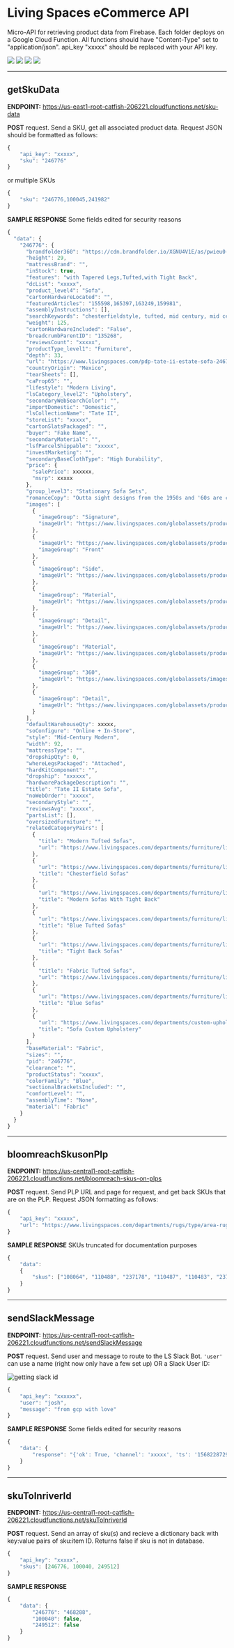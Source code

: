 # Living Spaces eCommerce API

Micro-API for retrieving product data from Firebase. Each folder deploys on a Google Cloud Function. All functions should have "Content-Type" set to "application/json". api_key "xxxxx" should be replaced with your API key.

![](#getSkuData)
![](#bloomreachSkusonPlp)
![](#sendSlackMessage)
![](#skuToInriverId)

---

## getSkuData

**ENDPOINT:** https://us-east1-root-catfish-206221.cloudfunctions.net/sku-data

**POST** request. Send a SKU, get all associated product data. Request JSON should be formatted as follows:

```javascript
{
    "api_key": "xxxxx",
    "sku": "246776"
}
```

or multiple SKUs

```javascript
{
    "sku": "246776,100045,241982"
}
```

**SAMPLE RESPONSE** Some fields edited for security reasons

```javascript
{
  "data": {
    "246776": {
      "brandfolder360": "https://cdn.brandfolder.io/XGNU4V1E/as/pwieu0-8plmp4-8tjk2z/360_246776.jpg",
      "height": 29,
      "mattressBrand": "",
      "inStock": true,
      "features": "with Tapered Legs,Tufted,with Tight Back",
      "dcList": "xxxxx",
      "product_level4": "Sofa",
      "cartonHardwareLocated": "",
      "featuredArticles": "155598,165397,163249,159981",
      "assemblyInstructions": [],
      "searchKeywords": "chesterfieldstyle, tufted, mid century, mid century modern, tapered legs",
      "weight": 125,
      "cartonHardwareIncluded": "False",
      "breadcrumbParentID": "135268",
      "reviewsCount": "xxxxx",
      "productType_level1": "Furniture",
      "depth": 33,
      "url": "https://www.livingspaces.com/pdp-tate-ii-estate-sofa-246776",
      "countryOrigin": "Mexico",
      "tearSheets": [],
      "caProp65": "",
      "lifestyle": "Modern Living",
      "lsCategory_level2": "Upholstery",
      "secondaryWebSearchColor": "",
      "importDomestic": "Domestic",
      "lsCollectionName": "Tate II",
      "storeList": "xxxxx",
      "cartonSlatsPackaged": "",
      "buyer": "Fake Name",
      "secondaryMaterial": "",
      "lsfParcelShippable": "xxxxx",
      "investMarketing": "",
      "secondaryBaseClothType": "High Durability",
      "price": {
        "salePrice": xxxxxx,
        "msrp": xxxxx
      },
      "group_level3": "Stationary Sofa Sets",
      "romanceCopy": "Outta sight designs from the 1950s and '60s are celebrated and recreated in our Tate collection. Characterized by shelter arms, boxed tufting and brass-capped tapered legs, this mid-century style sofa goes bold in blue. Through our Special Order program, you can customize the upholstery at no extra cost and receive your piece in as little as 2 weeks.",
      "images": [
        {
          "imageGroup": "Signature",
          "imageUrl": "https://www.livingspaces.com/globalassets/productassets/200000-299999/240000-249999/246000-246999/246700-246799/246776/246776_blue_fabric_sofa_signature_1.jpg"
        },
        {
          "imageUrl": "https://www.livingspaces.com/globalassets/productassets/200000-299999/240000-249999/246000-246999/246700-246799/246776/246776_blue_fabric_sofa_front_2.jpg",
          "imageGroup": "Front"
        },
        {
          "imageGroup": "Side",
          "imageUrl": "https://www.livingspaces.com/globalassets/productassets/200000-299999/240000-249999/246000-246999/246700-246799/246776/246776_blue_fabric_sofa_side_3.jpg"
        },
        {
          "imageGroup": "Material",
          "imageUrl": "https://www.livingspaces.com/globalassets/productassets/200000-299999/240000-249999/246000-246999/246700-246799/246776/246776_blue_fabric_sofa_material_5.jpg"
        },
        {
          "imageGroup": "Detail",
          "imageUrl": "https://www.livingspaces.com/globalassets/productassets/200000-299999/240000-249999/246000-246999/246700-246799/246776/246776_blue_fabric_sofa_detail_4.jpg"
        },
        {
          "imageGroup": "Material",
          "imageUrl": "https://www.livingspaces.com/globalassets/productassets/200000-299999/240000-249999/246000-246999/246700-246799/246776/246776_blue_fabric_sofa_material_6.jpg"
        },
        {
          "imageGroup": "360",
          "imageUrl": "https://www.livingspaces.com/globalassets/images/spin.jpg"
        },
        {
          "imageGroup": "Detail",
          "imageUrl": "https://www.livingspaces.com/globalassets/productassets/200000-299999/240000-249999/246000-246999/246700-246799/246776/246776_blue_fabric_sofa_room_09.jpg"
        }
      ],
      "defaultWarehouseQty": xxxxx,
      "soConfigure": "Online + In-Store",
      "style": "Mid-Century Modern",
      "width": 92,
      "mattressType": "",
      "dropshipQty": 0,
      "whereLegsPackaged": "Attached",
      "hardKitComponent": "",
      "dropship": "xxxxxx",
      "hardwarePackageDescription": "",
      "title": "Tate II Estate Sofa",
      "noWebOrder": "xxxxx",
      "secondaryStyle": "",
      "reviewsAvg": "xxxxx",
      "partsList": [],
      "oversizedFurniture": "",
      "relatedCategoryPairs": [
        {
          "title": "Modern Tufted Sofas",
          "url": "https://www.livingspaces.com/departments/furniture/living-room/sofas-and-sectionals/sofas?features=Tufted&style=Modern"
        },
        {
          "url": "https://www.livingspaces.com/departments/furniture/living-room/sofas-and-sectionals/sofas/chesterfield-sofas",
          "title": "Chesterfield Sofas"
        },
        {
          "url": "https://www.livingspaces.com/departments/furniture/living-room/sofas-and-sectionals/sofas?features=with+Tight+Back&style=Modern",
          "title": "Modern Sofas With Tight Back"
        },
        {
          "url": "https://www.livingspaces.com/departments/furniture/living-room/sofas-and-sectionals/sofas?color_groups=blue&features=Tufted",
          "title": "Blue Tufted Sofas"
        },
        {
          "url": "https://www.livingspaces.com/departments/furniture/living-room/sofas-and-sectionals/sofas?features=with+Tight+Back",
          "title": "Tight Back Sofas"
        },
        {
          "title": "Fabric Tufted Sofas",
          "url": "https://www.livingspaces.com/departments/furniture/living-room/sofas-and-sectionals/sofas?f_material_type=Fabric&features=Tufted"
        },
        {
          "url": "https://www.livingspaces.com/departments/furniture/living-room/sofas-and-sectionals/sofas?color_groups=blue",
          "title": "Blue Sofas"
        },
        {
          "url": "https://www.livingspaces.com/departments/custom-upholstery?product_attribute=Sofa",
          "title": "Sofa Custom Upholstery"
        }
      ],
      "baseMaterial": "Fabric",
      "sizes": "",
      "pid": "246776",
      "clearance": "",
      "productStatus": "xxxxx",
      "colorFamily": "Blue",
      "sectionalBracketsIncluded": "",
      "comfortLevel": "",
      "assemblyTime": "None",
      "material": "Fabric"
    }
  }
}
```

---

## bloomreachSkusonPlp

**ENDPOINT:** https://us-central1-root-catfish-206221.cloudfunctions.net/bloomreach-skus-on-plps

**POST** request. Send PLP URL and page for request, and get back SKUs that are on the PLP. Request JSON formatting as follows:

```javascript
{
    "api_key": "xxxxx",
    "url": "https://www.livingspaces.com/departments/rugs/type/area-rugs"
}
```

**SAMPLE RESPONSE** SKUs truncated for documentation purposes

```javascript
{
    "data":
    {
        "skus": ["108064", "110488", "237178", "110487", "110483", "237162", "108374", "94830", "245009"]
    }
}
```

---

## sendSlackMessage

**ENDPOINT:** https://us-central1-root-catfish-206221.cloudfunctions.net/sendSlackMessage

**POST** request. Send user and message to route to the LS Slack Bot. `'user'` can use a name (right now only have a few set up) OR a Slack User ID:

![getting slack id](images/getSlackUID.png)

```javascript
{
    "api_key": "xxxxxx",
    "user": "josh",
    "message": "from gcp with love"
}
```

**SAMPLE RESPONSE** Some fields edited for security reasons

```javascript
{
    "data": {
        "response": "{'ok': True, 'channel': 'xxxxx', 'ts': '1568228729.002300', 'message': {'type': 'message', 'subtype': 'bot_message', 'text': 'from gcp with love', 'ts': '1568228729.002300', 'username': 'xxxxx', 'bot_id': 'xxxxx'}}"
    }
}
```

---

## skuToInriverId

**ENDPOINT:** https://us-central1-root-catfish-206221.cloudfunctions.net/skuToInriverId

**POST** request. Send an array of sku(s) and recieve a dictionary back with key:value pairs of sku:item ID. Returns false if sku is not in database.

```javascript
{
	"api_key": "xxxxx",
	"skus": [246776, 100040, 249512]
}
```

**SAMPLE RESPONSE**

```javascript
{
    "data": {
        "246776": "468288",
        "100040": false,
        "249512": false
    }
}
```
